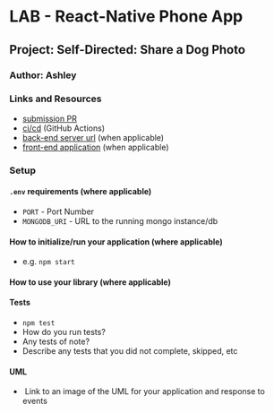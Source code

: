 # LAB - React-Native Phone App

## Project: Self-Directed: Share a Dog Photo

### Author: Ashley

### Links and Resources

- [submission PR]()
- [ci/cd](https://github.com/401-advanced-javascript-ashley-biermann/notes/tree/master/.github/workflows) (GitHub Actions)
- [back-end server url]() (when applicable)
- [front-end application]() (when applicable)

### Setup

#### `.env` requirements (where applicable)

- `PORT` - Port Number
- `MONGODB_URI` - URL to the running mongo instance/db

#### How to initialize/run your application (where applicable)

- e.g. `npm start`

#### How to use your library (where applicable)

#### Tests

- `npm test`
- How do you run tests?
- Any tests of note?
- Describe any tests that you did not complete, skipped, etc

#### UML

- ![]()
Link to an image of the UML for your application and response to events
